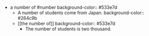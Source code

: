 - a number of #number
  background-color:: #533e7d
	- A number of students come from Japan.
	  background-color:: #264c9b
	- [[the number of]]
	  background-color:: #533e7d
		- The number of students is two thousand.